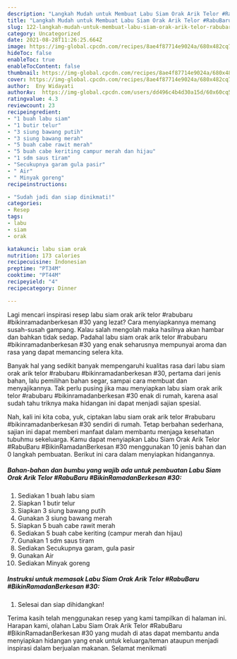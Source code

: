 ```yaml
---
description: "Langkah Mudah untuk Membuat Labu Siam Orak Arik Telor #RabuBaru #BikinRamadanBerkesan #30 Anti Gagal"
title: "Langkah Mudah untuk Membuat Labu Siam Orak Arik Telor #RabuBaru #BikinRamadanBerkesan #30 Anti Gagal"
slug: 122-langkah-mudah-untuk-membuat-labu-siam-orak-arik-telor-rabubaru-bikinramadanberkesan-30-anti-gagal
category: Uncategorized
date: 2021-08-28T11:26:25.664Z
image: https://img-global.cpcdn.com/recipes/8ae4f87714e9024a/680x482cq70/labu-siam-orak-arik-telor-rabubaru-bikinramadanberkesan-30-foto-resep-utama.jpg
hideToc: false
enableToc: true
enableTocContent: false
thumbnail: https://img-global.cpcdn.com/recipes/8ae4f87714e9024a/680x482cq70/labu-siam-orak-arik-telor-rabubaru-bikinramadanberkesan-30-foto-resep-utama.jpg
cover: https://img-global.cpcdn.com/recipes/8ae4f87714e9024a/680x482cq70/labu-siam-orak-arik-telor-rabubaru-bikinramadanberkesan-30-foto-resep-utama.jpg
author:  Eny Widayati
authorAv:  https://img-global.cpcdn.com/users/dd496c4b4d30a15d/60x60cq50/avatar.jpg
ratingvalue: 4.3
reviewcount: 23
recipeingredient:
- "1 buah labu siam"
- "1 butir telur"
- "3 siung bawang putih"
- "3 siung bawang merah"
- "5 buah cabe rawit merah"
- "5 buah cabe keriting campur merah dan hijau"
- "1 sdm saus tiram"
- "Secukupnya garam gula pasir"
- " Air"
- " Minyak goreng"
recipeinstructions:

- "Sudah jadi dan siap dinikmati!"
categories:
- Resep
tags:
- labu
- siam
- orak

katakunci: labu siam orak 
nutrition: 173 calories
recipecuisine: Indonesian
preptime: "PT34M"
cooktime: "PT44M"
recipeyield: "4"
recipecategory: Dinner

---
```



Lagi mencari inspirasi resep labu siam orak arik telor #rabubaru #bikinramadanberkesan #30 yang lezat? Cara menyiapkannya memang susah-susah gampang. Kalau salah mengolah maka hasilnya akan hambar dan bahkan tidak sedap. Padahal labu siam orak arik telor #rabubaru #bikinramadanberkesan #30 yang enak seharusnya mempunyai aroma dan rasa yang dapat memancing selera kita.


Banyak hal yang sedikit banyak mempengaruhi kualitas rasa dari labu siam orak arik telor #rabubaru #bikinramadanberkesan #30, pertama dari jenis bahan, lalu pemilihan bahan segar, sampai cara membuat dan menyajikannya. Tak perlu pusing jika mau menyiapkan labu siam orak arik telor #rabubaru #bikinramadanberkesan #30 enak di rumah, karena asal sudah tahu triknya maka hidangan ini dapat menjadi sajian spesial.




Nah, kali ini kita coba, yuk, ciptakan labu siam orak arik telor #rabubaru #bikinramadanberkesan #30 sendiri di rumah. Tetap berbahan sederhana, sajian ini dapat memberi manfaat dalam membantu menjaga kesehatan tubuhmu sekeluarga. Kamu dapat menyiapkan Labu Siam Orak Arik Telor #RabuBaru #BikinRamadanBerkesan #30 menggunakan 10 jenis bahan dan 0 langkah pembuatan. Berikut ini cara dalam menyiapkan hidangannya.

<!--inarticleads1-->

##### Bahan-bahan dan bumbu yang wajib ada untuk pembuatan Labu Siam Orak Arik Telor #RabuBaru #BikinRamadanBerkesan #30:

1. Sediakan 1 buah labu siam
1. Siapkan 1 butir telur
1. Siapkan 3 siung bawang putih
1. Gunakan 3 siung bawang merah
1. Siapkan 5 buah cabe rawit merah
1. Sediakan 5 buah cabe keriting (campur merah dan hijau)
1. Gunakan 1 sdm saus tiram
1. Sediakan Secukupnya garam, gula pasir
1. Gunakan  Air
1. Sediakan  Minyak goreng




<!--inarticleads2-->

##### Instruksi untuk memasak Labu Siam Orak Arik Telor #RabuBaru #BikinRamadanBerkesan #30:


1. Selesai dan siap dihidangkan!



Terima kasih telah menggunakan resep yang kami tampilkan di halaman ini. Harapan kami, olahan Labu Siam Orak Arik Telor #RabuBaru #BikinRamadanBerkesan #30 yang mudah di atas dapat membantu anda menyiapkan hidangan yang enak untuk keluarga/teman ataupun menjadi inspirasi dalam berjualan makanan. Selamat menikmati
